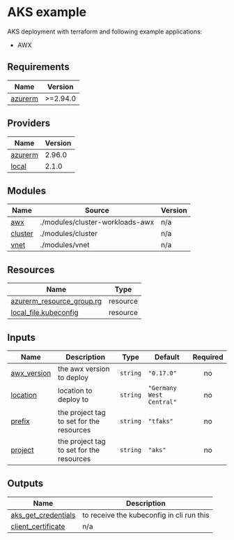 <!-- BEGIN_TF_DOCS -->
# AKS example

AKS deployment with terraform and following example applications: <br/>
* AWX

## Requirements

| Name | Version |
|------|---------|
| <a name="requirement_azurerm"></a> [azurerm](#requirement\_azurerm) | >=2.94.0 |

## Providers

| Name | Version |
|------|---------|
| <a name="provider_azurerm"></a> [azurerm](#provider\_azurerm) | 2.96.0 |
| <a name="provider_local"></a> [local](#provider\_local) | 2.1.0 |

## Modules

| Name | Source | Version |
|------|--------|---------|
| <a name="module_awx"></a> [awx](#module\_awx) | ./modules/cluster-workloads-awx | n/a |
| <a name="module_cluster"></a> [cluster](#module\_cluster) | ./modules/cluster | n/a |
| <a name="module_vnet"></a> [vnet](#module\_vnet) | ./modules/vnet | n/a |

## Resources

| Name | Type |
|------|------|
| [azurerm_resource_group.rg](https://registry.terraform.io/providers/hashicorp/azurerm/latest/docs/resources/resource_group) | resource |
| [local_file.kubeconfig](https://registry.terraform.io/providers/hashicorp/local/latest/docs/resources/file) | resource |

## Inputs

| Name | Description | Type | Default | Required |
|------|-------------|------|---------|:--------:|
| <a name="input_awx_version"></a> [awx\_version](#input\_awx\_version) | the awx version to deploy | `string` | `"0.17.0"` | no |
| <a name="input_location"></a> [location](#input\_location) | location to deploy to | `string` | `"Germany West Central"` | no |
| <a name="input_prefix"></a> [prefix](#input\_prefix) | the project tag to set for the resources | `string` | `"tfaks"` | no |
| <a name="input_project"></a> [project](#input\_project) | the project tag to set for the resources | `string` | `"aks"` | no |

## Outputs

| Name | Description |
|------|-------------|
| <a name="output_aks_get_credentials"></a> [aks\_get\_credentials](#output\_aks\_get\_credentials) | to receive the kubeconfig in cli run this |
| <a name="output_client_certificate"></a> [client\_certificate](#output\_client\_certificate) | n/a |
<!-- END_TF_DOCS -->